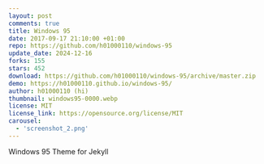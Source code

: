 ```yaml
---
layout: post
comments: true
title: Windows 95
date: 2017-09-17 21:10:00 +01:00
repo: https://github.com/h01000110/windows-95
update_date: 2024-12-16
forks: 155
stars: 452
download: https://github.com/h01000110/windows-95/archive/master.zip
demo: https://h01000110.github.io/windows-95/
author: h01000110 (hi)
thumbnail: windows95-0000.webp
license: MIT
license_link: https://opensource.org/license/MIT
carousel:
  - 'screenshot_2.png'
---
```


Windows 95 Theme for Jekyll
